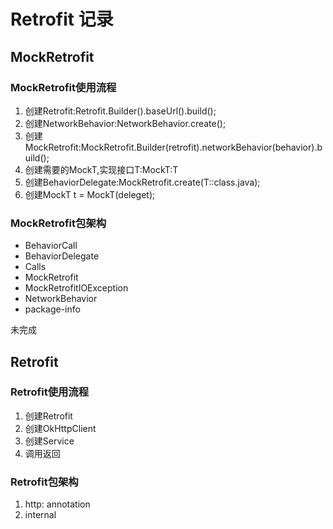 # Retrofit 记录

## MockRetrofit

### MockRetrofit使用流程

1. 创建Retrofit:Retrofit.Builder().baseUrl().build();
2. 创建NetworkBehavior:NetworkBehavior.create();
3. 创建MockRetrofit:MockRetrofit.Builder(retrofit).networkBehavior(behavior).build();
4. 创建需要的MockT,实现接口T:MockT:T
5. 创建BehaviorDelegate:MockRetrofit.create(T::class.java);
6. 创建MockT t = MockT(deleget);

### MockRetrofit包架构

- BehaviorCall
- BehaviorDelegate
- Calls
- MockRetrofit
- MockRetrofitIOException
- NetworkBehavior
- package-info

未完成

## Retrofit

### Retrofit使用流程

1. 创建Retrofit
2. 创建OkHttpClient
3. 创建Service
4. 调用返回

### Retrofit包架构

1. http: annotation
2. internal